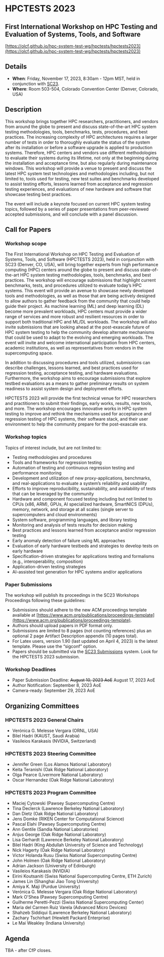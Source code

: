 # HPCTESTS 2023
## First International Workshop on HPC Testing and Evaluation of Systems, Tools, and Software
[https://olcf.github.io/hpc-system-test-wg/hpctests/hpctests2023](https://olcf.github.io/hpc-system-test-wg/hpctests/hpctests2023)

## Details
* **When**: Friday, November 17, 2023, 8:30am - 12pm MST, held in conjunction with [SC23](https://sc23.supercomputing.org/).
* **Where**: Room 503-504, Colorado Convention Center (Denver, Colorado, USA)

## Description

This workshop brings together HPC researchers, practitioners, and vendors from around the globe to present and discuss state-of-the-art HPC system testing methodologies, tools, benchmarks, tests, procedures, and best practices. The increasing complexity of HPC architectures requires a larger number of tests in order to thoroughly evaluate the status of the system after its installation or before a software upgrade is applied to production systems. Therefore, HPC centers and vendors use different methodologies to evaluate their systems during its lifetime, not only at the beginning during the installation and acceptance time, but also regularly during maintenance windows. This workshop will provide a venue to present and discuss the latest HPC system test technologies and methodologies including, but not limited to, tools used for testing, new test suites and benchmarks developed to assist testing efforts, lessons learned from acceptance and regression testing experiences, and evaluations of new hardware and software that showcase testing best practices. 

The event will include a keynote focused on current HPC system testing topics, followed by a series of paper presentations from peer-reviewed accepted submissions, and will conclude with a panel discussion.

## Call for Papers 
### Workshop scope 
The First International Workshop on HPC Testing and Evaluation of Systems, Tools, and Software (HPCTESTS 2023), held in conjunction with SC23 (Denver, CO, USA), will bring together experts from high performance computing (HPC) centers around the globe to present and discuss state-of-the-art HPC system testing methodologies, tools, benchmarks, and best practices. The workshop will encourage submissions that highlight current benchmarks, tests, and procedures utilized to evaluate today’s HPC systems. This event will provide an avenue to showcase newly developed tools and methodologies, as well as those that are being actively designed to allow authors to gather feedback from the community that could help guide their project. As machine learning (ML) and deep learning (DL) become more prevalent workloads, HPC centers must provide a wider range of services and more robust and resilient resources in order to support both traditional HPC and ML/DL workloads. The workshop will also invite submissions that are looking ahead at the post-exascale future of HPC system testing to help the community develop alternate mechanisms that could be used to adapt to the evolving and emerging workloads. The event will invite and welcome international participation from HPC centers, academic institutions, as well as representatives from vendors in the supercomputing space.

In addition to discussing procedures and tools utilized, submissions can describe challenges, lessons learned, and best practices used for regression testing, acceptance testing, and hardware evaluations. Furthermore, the workshop aims to encourage submissions that explore testbed evaluations as a means to gather preliminary results on system readiness to assist system design and deployment efforts.

HPCTESTS 2023 will provide the first technical venue for HPC researchers and practitioners to submit their findings, early works, results, new tools, and more. The workshop encourages innovative works in HPC system testing to improve and rethink the mechanisms used for acceptance and regression testing of HPC systems, their software stack, and their user environment to help the community prepare for the post-exascale era.

### Workshop topics 
Topics of interest include, but are not limited to:
* Testing methodologies and procedures
* Tools and frameworks for regression testing 
* Automation of testing and continuous regression testing and performance monitoring
* Development and utilization of new proxy-applications, benchmarks, and real-applications to evaluate a system’s reliability and usability
* Efforts to improve reproducibility, sustainability, and availability of tests that can be leveraged by the community
* Hardware and component focused testing including but not limited to CPUs (x86, ARM), GPUs, AI specialized hardware, SmartNICS (DPUs), memory, network, and storage at all scales (single server to supercomputers and cloud environments)
* System software, programming languages, and library testing
* Monitoring and analysis of tests results for decision making
* Best practices and lessons learned from acceptance and/or regression testing
* Early anomaly detection of failure using ML approaches
* Evaluation of early hardware testbeds and strategies to develop tests on early hardware
* Specification-driven strategies for applications testing and formalisms (e.g., interoperability, composition)
* Application-driven testing strategies
* AI-assisted test generation for HPC systems and/or applications

### Paper Submissions
The workshop will publish its proceedings in the SC23 Workshops Proceedings following these guidelines:
* Submissions should adhere to the new ACM proceedings template available at [https://www.acm.org/publications/proceedings-template](https://www.acm.org/publications/proceedings-template).
* Authors should upload papers in PDF format only.
* Submissions are limited to 8 pages (not counting references) plus an optional 2 page Artifact Description appendix (10 pages total).
* For Latex users, version 1.90 (last updated on April 4, 2023) is the latest template. Please use the “sigconf” option.
* Papers should be submitted via the [SC23 Submissions](https://submissions.supercomputing.org/) system. Look for the HPCTESTS 2023 submission.

### Workshop Deadlines
* Paper Submission Deadline: ~~August 10, 2023 AoE~~ August 17, 2023 AoE
* Author Notification: September 8, 2023 AoE
* Camera-ready: September 29, 2023 AoE

## Organizing Committees
### HPCTESTS 2023 General Chairs
* Verónica G. Melesse Vergara (ORNL, USA)
* Bilel Hadri (KAUST, Saudi Arabia)
* Vasileios Karakasis (NVIDIA, Switzerland) 

### HPCTESTS 2023 Steering Committee
* Jennifer Green (Los Alamos National Laboratory)
* Keita Teranishi (Oak Ridge National Laboratory)
* Olga Pearce (Livermore National Laboratory)
* Oscar Hernandez (Oak Ridge National Laboratory)

### HPCTESTS 2023 Program Committee
* Maciej Cytowski (Pawsey Supercomputing Centre)
* Tina Declerck (Lawrence Berkeley National Laboratory)
* Dan Dietz (Oak Ridge National Laboratory)
* Jens Domke (RIKEN Center for Computational Science)
* Pascal Elahi (Pawsey Supercomputing Centre)
* Ann Gentile (Sandia National Laboratories)
* Anjus George (Oak Ridge National Laboratory)
* Lisa Gerhardt (Lawrence Berkeley National Laboratory)
* Bilel Hadri (King Abdullah University of Science and Technology)
* Nick Hagerty (Oak Ridge National Laboratory)
* Victor Holanda Rusu (Swiss National Supercomputing Centre)
* John Holmen (Oak Ridge National Laboratory)
* Adrian Jackson (University of Edinburgh)
* Vasileios Karakasis	(NVIDIA)
* Eirini Koutsaniti (Swiss National Supercomputing Centre, ETH Zurich)
* James Lin (Shanghai Jiao Tong University)
* Amiya K. Maji (Purdue University)
* Verónica G.	Melesse Vergara (Oak Ridge National Laboratory)
* Mark O'Shea (Pawsey Supercomputing Centre)
* Guilherme Peretti-Pezzi	(Swiss National Supercomputing Center)
* Maria del Carmen Ruiz Varela (Advanced Micro Devices)
* Shahzeb Siddiqui (Lawrence Berkeley National Laboratory)
* Zachary Tschirhart (Hewlett Packard Enterprise)
* Le Mai Weakley (Indiana University)

## Agenda
TBA - after CfP closes.
